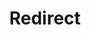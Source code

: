 ﻿---
layout: src/layouts/Redirect.astro
title: Redirect
redirect: /docs/deployments/custom-scripts/passing-parameters-to-scripts
pubDate:  2023-01-01
navSearch: false
navSitemap: false
navMenu: false
---
